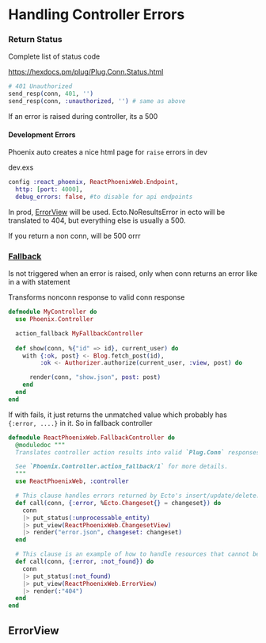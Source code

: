 # Handling Controller Errors

### Return Status

Complete list of status code

https://hexdocs.pm/plug/Plug.Conn.Status.html

```elixir
# 401 Unauthorized
send_resp(conn, 401, '')
send_resp(conn, :unauthorized, '') # same as above
```

If an error is raised during controller, its a 500

#### Development Errors

Phoenix auto creates a nice html page for `raise` errors in dev

dev.exs

```elixir
config :react_phoenix, ReactPhoenixWeb.Endpoint,
  http: [port: 4000],
  debug_errors: false, #to disable for api endpoints
```

In prod, [ErrorView](https://hexdocs.pm/phoenix/1.4.0/views.html#the-errorview) will be used. Ecto.NoResultsError in ecto will be translated to 404, but everything else is usually a 500.

If you return a non conn, will be 500 orrr

### [Fallback](https://hexdocs.pm/phoenix/Phoenix.Controller.html#action_fallback/1)

Is not triggered when an error is raised, only when conn returns an error like in a with statement

Transforms nonconn response to valid conn response

```elixir
defmodule MyController do
  use Phoenix.Controller

  action_fallback MyFallbackController
  
  def show(conn, %{"id" => id}, current_user) do
    with {:ok, post} <- Blog.fetch_post(id),
         :ok <- Authorizer.authorize(current_user, :view, post) do

      render(conn, "show.json", post: post)
    end
  end
end
```

If with fails, it just returns the unmatched value which probably has` {:error, ....}` in it. So in fallback controller

```elixir
defmodule ReactPhoenixWeb.FallbackController do
  @moduledoc """
  Translates controller action results into valid `Plug.Conn` responses.

  See `Phoenix.Controller.action_fallback/1` for more details.
  """
  use ReactPhoenixWeb, :controller

  # This clause handles errors returned by Ecto's insert/update/delete.
  def call(conn, {:error, %Ecto.Changeset{} = changeset}) do
    conn
    |> put_status(:unprocessable_entity)
    |> put_view(ReactPhoenixWeb.ChangesetView)
    |> render("error.json", changeset: changeset)
  end

  # This clause is an example of how to handle resources that cannot be found.
  def call(conn, {:error, :not_found}) do
    conn
    |> put_status(:not_found)
    |> put_view(ReactPhoenixWeb.ErrorView)
    |> render(:"404")
  end
end
```

## ErrorView


